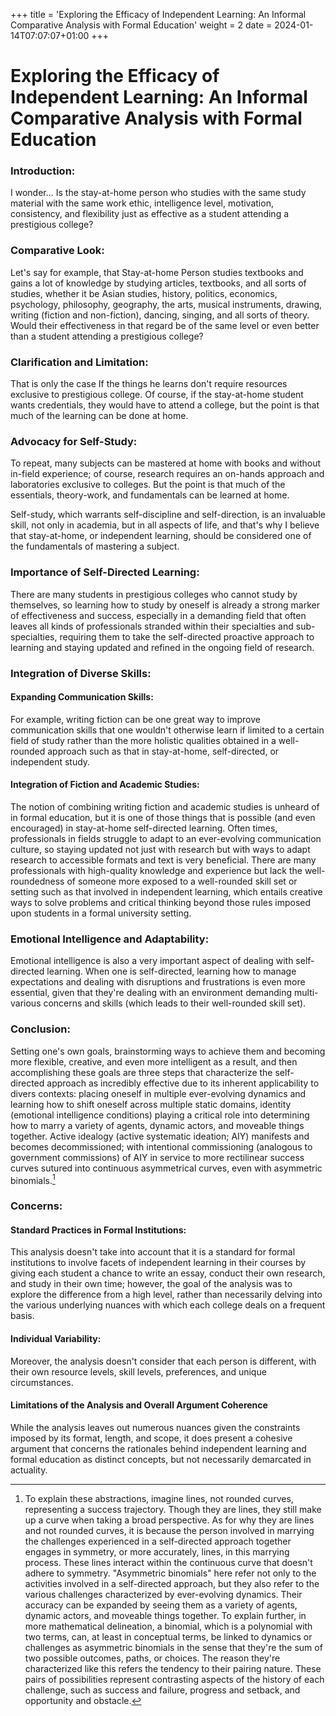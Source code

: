 +++
title = 'Exploring the Efficacy of Independent Learning: An Informal Comparative Analysis with Formal Education'
weight = 2
date = 2024-01-14T07:07:07+01:00
+++

# Exploring the Efficacy of Independent Learning: An Informal Comparative Analysis with Formal Education

### Introduction:

I wonder... Is the stay-at-home person who studies with the same study material with the same work ethic, intelligence level, motivation, consistency, and flexibility just as effective as a student attending a prestigious college?

### Comparative Look:

Let's say for example, that Stay-at-home Person studies textbooks and gains a lot of knowledge by studying articles, textbooks, and all sorts of studies, whether it be Asian studies, history, politics, economics, psychology, philosophy, geography, the arts, musical instruments, drawing, writing (fiction and non-fiction), dancing, singing, and all sorts of theory. Would their effectiveness in that regard be of the same level  or even better than a student attending a prestigious college?

### Clarification and Limitation:

That is only the case If the things he learns don't require resources exclusive to prestigious college. Of course, if the stay-at-home student wants credentials, they would have to attend a college, but the point is that much of the learning can be done at home.

### Advocacy for Self-Study:

To repeat, many subjects can be mastered at home with books and without in-field experience; of course, research requires an on-hands approach and laboratories exclusive to colleges. But the point is that much of the essentials, theory-work, and fundamentals can be learned at home.

Self-study, which warrants self-discipline and self-direction, is an invaluable skill, not only in academia, but in all aspects of life, and that's why I believe that stay-at-home, or independent learning, should be considered one of the fundamentals of mastering a subject.

### Importance of Self-Directed Learning:

There are many students in prestigious colleges who cannot study by themselves, so learning how to study by oneself is already a strong marker of effectiveness and success, especially in a demanding field that often leaves all kinds of professionals stranded within their specialties and sub-specialties, requiring them to take the self-directed proactive approach to learning and staying updated and refined in the ongoing field of research.

### Integration of Diverse Skills:

#### Expanding Communication Skills:

For example, writing fiction can be one great way to improve communication skills that one wouldn't otherwise learn if limited to a certain field of study rather than the more holistic qualities obtained in a well-rounded approach such as that in stay-at-home, self-directed, or independent study. 

#### Integration of Fiction and Academic Studies:

The notion of combining writing fiction and academic studies is unheard of in formal education, but it is one of those things that is possible (and even encouraged) in stay-at-home self-directed learning. Often times, professionals in fields struggle to adapt to an ever-evolving communication culture, so staying updated not just with research but with ways to adapt research to accessible formats and text is very beneficial. There are many professionals with high-quality knowledge and experience but lack the well-roundedness of someone more exposed to a well-rounded skill set or setting such as that involved in independent learning, which entails creative ways to solve problems and critical thinking beyond those rules imposed upon students in a formal university setting.

### Emotional Intelligence and Adaptability:

Emotional intelligence is also a very important aspect of dealing with self-directed learning. When one is self-directed, learning how to manage expectations and dealing with disruptions and frustrations is even more essential, given that they're dealing with an environment demanding multi-various concerns and skills (which leads to their well-rounded skill set).

### Conclusion:

Setting one's own goals, brainstorming ways to achieve them and becoming more flexible, creative, and even more intelligent as a result, and then accomplishing these goals are three steps that characterize the self-directed approach as incredibly effective due to its inherent applicability to divers contexts: placing oneself in multiple ever-evolving dynamics and learning how to shift oneself across multiple static domains, identity (emotional intelligence conditions) playing a critical role into determining how to marry a variety of agents, dynamic actors, and moveable things together. Active idealogy (active systematic ideation; AIY) manifests and becomes decommissioned; with intentional commissioning (analogous to government commissions) of AIY in service to more rectilinear success curves sutured into continuous asymmetrical curves, even with asymmetric binomials.[^1]

[^1]: To explain these abstractions, imagine lines, not rounded curves, representing a success trajectory. Though they are lines, they still make up a curve when taking a broad perspective. As for why they are lines and not rounded curves, it is because the person involved in marrying the challenges experienced in a self-directed approach together engages in symmetry, or more accurately, lines, in this marrying process. These lines interact within the continuous curve that doesn't adhere to symmetry. "Asymmetric binomials" here refer not only to the activities involved in a self-directed approach, but they also refer to the various challenges characterized by ever-evolving dynamics. Their accuracy can be expanded by seeing them as a variety of agents, dynamic actors, and moveable things together. To explain further, in more mathematical delineation, a binomial, which is a polynomial with two terms, can, at least in conceptual terms, be linked to dynamics or challenges as asymmetric binomials in the sense that they're the sum of two possible outcomes, paths, or choices. The reason they're characterized like this refers the tendency to their pairing nature. These pairs of possibilities represent contrasting aspects of the history of each challenge, such as success and failure, progress and setback, and opportunity and obstacle.

### Concerns:

#### Standard Practices in Formal Institutions:

This analysis doesn't take into account that it is a standard for formal institutions to involve facets of independent learning in their courses by giving each student a chance to write an essay, conduct their own research, and study in their own time; however, the goal of the analysis was to explore the difference from a high level, rather than necessarily delving into the various underlying nuances with which each college deals on a frequent basis.

#### Individual Variability:

Moreover, the analysis doesn't consider that each person is different, with their own resource levels, skill levels, preferences, and unique circumstances.

#### Limitations of the Analysis and Overall Argument Coherence

While the analysis leaves out numerous nuances given the constraints imposed by its format, length, and scope, it does present a cohesive argument that concerns the rationales behind independent learning and formal education as distinct concepts, but not necessarily demarcated in actuality.